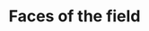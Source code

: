 ---
layout: post
title:  'Faces of the field'
story: 'http://www.bostonglobe.com/2014/04/16/faces-field/5SqJQAcCIY7QAVjqkZ23ZN/story.html'
text: 'Meet the faces behind the demographic data of the 2014 Boston Marathon.'
video: 'faces'
---